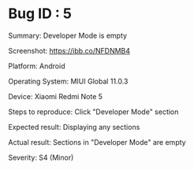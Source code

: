 # Bug ID : 5

Summary: Developer Mode is empty

Screenshot: https://ibb.co/NFDNMB4

Platform: Android

Operating System: MIUI Global 11.0.3

Device: Xiaomi Redmi Note 5

Steps to reproduce: Click "Developer Mode" section 

Expected result: Displaying any sections

Actual result: Sections in "Developer Mode" are empty

Severity: S4 (Minor)